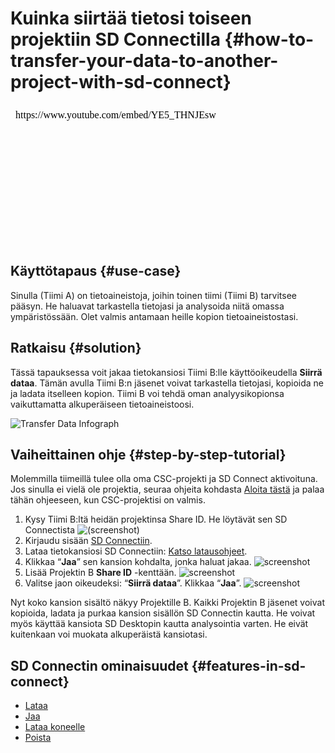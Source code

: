 # Kuinka siirtää tietosi toiseen projektiin SD Connectilla {#how-to-transfer-your-data-to-another-project-with-sd-connect}

<iframe width="400" height="225" srcdoc="https://www.youtube.com/embed/YE5_THNJEsw" title="Introducing CSC Sensitive Data Services" frameborder="0" allow="accelerometer; autoplay; clipboard-write; encrypted-media; gyroscope; picture-in-picture; web-share" allowfullscreen></iframe>


## Käyttötapaus {#use-case}
Sinulla (Tiimi A) on tietoaineistoja, joihin toinen tiimi (Tiimi B) tarvitsee pääsyn. He haluavat tarkastella tietojasi ja analysoida niitä omassa ympäristössään. Olet valmis antamaan heille kopion tietoaineistostasi.

## Ratkaisu {#solution}
Tässä tapauksessa voit jakaa tietokansiosi Tiimi B:lle käyttöoikeudella **Siirrä dataa**. Tämän avulla Tiimi B:n jäsenet voivat tarkastella tietojasi, kopioida ne ja ladata itselleen kopion. Tiimi B voi tehdä oman analyysikopionsa vaikuttamatta alkuperäiseen tietoaineistoosi.

![Transfer Data Infograph](https://a3s.fi/docs-files/sensitive-data/SD_Connect/UseCase_TransferData.png)


## Vaiheittainen ohje {#step-by-step-tutorial}

Molemmilla tiimeillä tulee olla oma CSC-projekti ja SD Connect aktivoituna. Jos sinulla ei vielä ole projektia, seuraa ohjeita kohdasta [Aloita tästä](sd-access.md) ja palaa tähän ohjeeseen, kun CSC-projektisi on valmis.

1. Kysy Tiimi B:ltä heidän projektinsa Share ID. He löytävät sen SD Connectista
![(screenshot)](https://a3s.fi/docs-files/sensitive-data/SD_Connect/UseCase_ShareID.png)
2. Kirjaudu sisään [SD Connectiin](./sd-connect-login.md).
3. Lataa tietokansiosi SD Connectiin: [Katso latausohjeet](./sd-connect-upload.md).
4. Klikkaa “**Jaa**” sen kansion kohdalta, jonka haluat jakaa.
![screenshot](https://a3s.fi/docs-files/sensitive-data/SD_Connect/UseCase_ShareButton.png)
5. Lisää Projektin B **Share ID** -kenttään.
![screenshot](https://a3s.fi/docs-files/sensitive-data/SD_Connect/UseCase_AddShareID.png)
6. Valitse jaon oikeudeksi: “**Siirrä dataa**”. Klikkaa “**Jaa**”.
![screenshot](https://a3s.fi/docs-files/sensitive-data/SD_Connect/UseCase_SelectPermission.png)

Nyt koko kansion sisältö näkyy Projektille B. Kaikki Projektin B jäsenet voivat kopioida, ladata ja purkaa kansion sisällön SD Connectin kautta. He voivat myös käyttää kansiota SD Desktopin kautta analysointia varten. He eivät kuitenkaan voi muokata alkuperäistä kansiotasi.

## SD Connectin ominaisuudet {#features-in-sd-connect}

* [Lataa](./sd-connect-upload.md)
* [Jaa](./sd-connect-share.md)
* [Lataa koneelle](./sd-connect-download.md)
* [Poista](./sd-connect-delete.md)